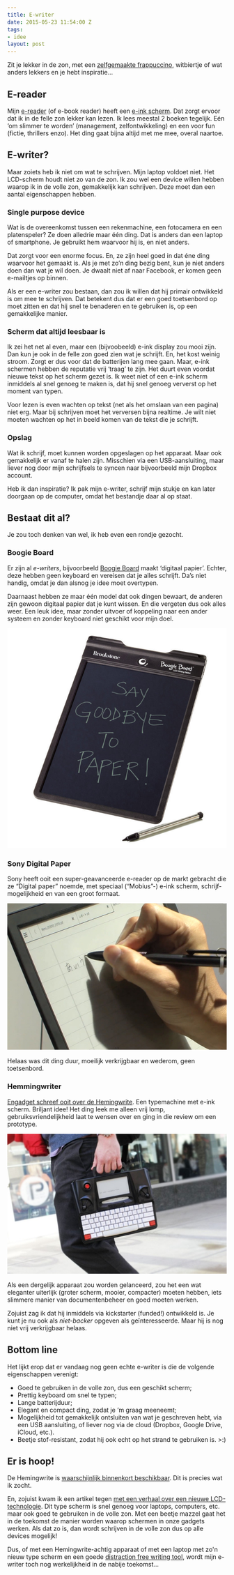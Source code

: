 ```yaml
---
title: E-writer
date: 2015-05-23 11:54:00 Z
tags:
- idee
layout: post
---
```


Zit je lekker in de zon, met een [zelfgemaakte frappuccino](https://instagram.com/p/OeDdNsQjmh/), witbiertje of wat anders lekkers en je hebt inspiratie…

## E-reader
Mijn [e-reader](https://nl.kobo.com/koboglo) (of e-book reader) heeft een [e-ink scherm](http://en.wikipedia.org/wiki/E_Ink). Dat zorgt ervoor dat ik in de felle zon lekker kan lezen. Ik lees meestal 2 boeken tegelijk. Eén ‘om slimmer te worden’ (management, zelfontwikkeling) en een voor fun (fictie, thrillers enzo). Het ding gaat bijna altijd met me mee, overal naartoe.

## E-writer?
Maar zoiets heb ik niet om wat te schrijven. Mijn laptop voldoet niet. Het LCD-scherm houdt niet zo van de zon. Ik zou wel een device willen hebben waarop ik in de volle zon, gemakkelijk kan schrijven. Deze moet dan een aantal eigenschappen hebben.

### Single purpose device
Wat is de overeenkomst tussen een rekenmachine, een fotocamera en een platenspeler? Ze doen alledrie maar één ding. Dat is anders dan een laptop of smartphone. Je gebruikt hem waarvoor hij is, en niet anders.

Dat zorgt voor een enorme focus. En, ze zijn heel goed in dat éne ding waarvoor het gemaakt is. Als je met zo’n ding bezig bent, kun je niet anders doen dan wat je wil doen. Je dwaalt niet af naar Facebook, er komen geen e-mailtjes op binnen.

Als er een e-writer zou bestaan, dan zou ik willen dat hij primair ontwikkeld is om mee te schrijven. Dat betekent dus dat er een goed toetsenbord op moet zitten en dat hij snel te benaderen en te gebruiken is, op een gemakkelijke manier.

### Scherm dat altijd leesbaar is
Ik zei het net al even, maar een (bijvoobeeld) e-ink display zou mooi zijn. Dan kun je ook in de felle zon goed zien wat je schrijft. En, het kost weinig stroom. Zorgt er dus voor dat de batterijen lang mee gaan. Maar, e-ink schermen hebben de reputatie vrij ‘traag’ te zijn. Het duurt even voordat nieuwe tekst op het scherm gezet is. Ik weet niet of een e-ink scherm inmiddels al snel genoeg te maken is, dat hij snel genoeg ververst op het moment van typen.

Voor lezen is even wachten op tekst (net als het omslaan van een pagina) niet erg. Maar bij schrijven moet het verversen bijna realtime. Je wilt niet moeten wachten op het in beeld komen van de tekst die je schrijft.

### Opslag
Wat ik schrijf, moet kunnen worden opgeslagen op het apparaat. Maar ook gemakkelijk er vanaf te halen zijn. Misschien via een USB-aansluiting, maar liever nog door mijn schrijfsels te syncen naar bijvoorbeeld mijn Dropbox account.

Heb ik dan inspiratie? Ik pak mijn e-writer, schrijf mijn stukje en kan later doorgaan op de computer, omdat het bestandje daar al op staat.

## Bestaat dit al?
Je zou toch denken van wel, ik heb even een rondje gezocht.

### Boogie Board
Er zijn al *e-writers*, bijvoorbeeld [Boogie Board](http://www.myboogieboard.com/eu/) maakt ‘digitaal papier’. Echter, deze hebben geen keyboard en vereisen dat je alles schrijft. Da’s niet handig, omdat je dan alsnog je idee moet overtypen.

Daarnaast hebben ze maar één model dat ook dingen bewaart, de anderen zijn gewoon digitaal papier dat je kunt wissen. En die vergeten dus ook alles weer. Een leuk idee, maar zonder uitvoer of koppeling naar een ander systeem en zonder keyboard niet geschikt voor mijn doel.

![Boogie Board](/content/images/2015/05/boogieboard.jpg)

### Sony Digital Paper
Sony heeft ooit een super-geavanceerde e-reader op de markt gebracht die ze “Digital paper” noemde, met speciaal (“Mobius”-) e-ink scherm, schrijf-mogelijkheid en van een groot formaat.

![Sony Mobius](/content/images/2015/05/sony_mobius-1.jpg)

Helaas was dit ding duur, moeilijk verkrijgbaar en wederom, geen toetsenbord.

### Hemmingwriter
[Engadget schreef ooit over de Hemingwrite](http://www.engadget.com/2014/11/08/60-seconds-with-hemingwrite-an-e-ink-typewriter/). Een typemachine met e-ink scherm. Briljant idee! Het ding leek me alleen vrij lomp, gebruiksvriendelijkheid laat te wensen over en ging in die review om een prototype.

![Hemmingwriter](/content/images/2015/05/hemingwrite.jpg)

Als een dergelijk apparaat zou worden gelanceerd, zou het een wat eleganter uiterlijk (groter scherm, mooier, compacter) moeten hebben, iets slimmere manier van documentenbeheer en goed moeten werken.

Zojuist zag ik dat hij inmiddels via kickstarter (funded!) ontwikkeld is. Je kunt je nu ook als *niet-backer* opgeven als geïnteresseerde. Maar hij is nog niet vrij verkrijgbaar helaas.

## Bottom line
Het lijkt erop dat er vandaag nog geen echte e-writer is die de volgende eigenschappen verenigt:

- Goed te gebruiken in de volle zon, dus een geschikt scherm;
- Prettig keyboard om snel te typen;
- Lange batterijduur;
- Elegant en compact ding, zodat je ‘m graag meeneemt;
- Mogelijkheid tot gemakkelijk ontsluiten van wat je geschreven hebt, via een USB aansluiting, of liever nog via de cloud (Dropbox, Google Drive, iCloud, etc.).
- Beetje stof-resistant, zodat hij ook echt op het strand te gebruiken is. \>:)

## Er is hoop!
De Hemingwrite is [waarschijnlijk binnenkort beschikbaar](https://app.hemingwrite.com/#presale). Dit is precies wat ik zocht.

En, zojuist kwam ik een artikel tegen [met een verhaal over een nieuwe LCD-technologie](http://gizmodo.com/5443895/e-ink-is-dead-pixel-qis-amazing-transflective-lcd-just-killed-it). Dit type scherm is snel genoeg voor laptops, computers, etc. maar ook goed te gebruiken in de volle zon. Met een beetje mazzel gaat het in de toekomst de manier worden waarop schermen in onze gadgets werken. Als dat zo is, dan wordt schrijven in de volle zon dus op alle devices mogelijk!

Dus, of met een Hemingwrite-achtig apparaat of met een laptop met zo'n nieuw type scherm en een goede [distraction free writing tool](www.rogiervandenberg.nl/ulysses/), wordt mijn e-writer toch nog werkelijkheid in de nabije toekomst…